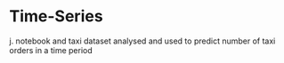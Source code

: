 # Time-Series

j. notebook and taxi dataset analysed and used to predict number of taxi orders in a time period
